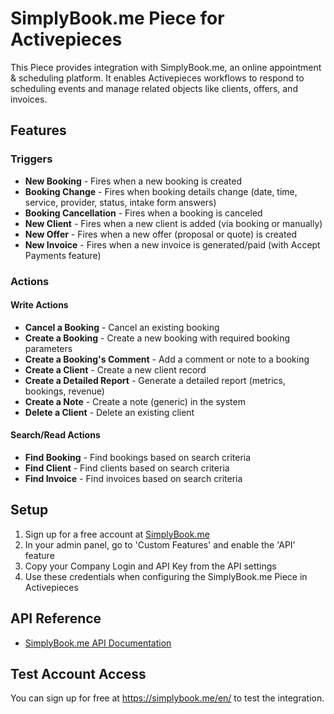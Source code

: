 # SimplyBook.me Piece for Activepieces

This Piece provides integration with SimplyBook.me, an online appointment & scheduling platform. It enables Activepieces workflows to respond to scheduling events and manage related objects like clients, offers, and invoices.

## Features

### Triggers
- **New Booking** - Fires when a new booking is created
- **Booking Change** - Fires when booking details change (date, time, service, provider, status, intake form answers)
- **Booking Cancellation** - Fires when a booking is canceled
- **New Client** - Fires when a new client is added (via booking or manually)
- **New Offer** - Fires when a new offer (proposal or quote) is created
- **New Invoice** - Fires when a new invoice is generated/paid (with Accept Payments feature)

### Actions

#### Write Actions
- **Cancel a Booking** - Cancel an existing booking
- **Create a Booking** - Create a new booking with required booking parameters
- **Create a Booking's Comment** - Add a comment or note to a booking
- **Create a Client** - Create a new client record
- **Create a Detailed Report** - Generate a detailed report (metrics, bookings, revenue)
- **Create a Note** - Create a note (generic) in the system
- **Delete a Client** - Delete an existing client

#### Search/Read Actions
- **Find Booking** - Find bookings based on search criteria
- **Find Client** - Find clients based on search criteria
- **Find Invoice** - Find invoices based on search criteria

## Setup

1. Sign up for a free account at [SimplyBook.me](https://simplybook.me/en/)
2. In your admin panel, go to 'Custom Features' and enable the 'API' feature
3. Copy your Company Login and API Key from the API settings
4. Use these credentials when configuring the SimplyBook.me Piece in Activepieces

## API Reference

- [SimplyBook.me API Documentation](https://simplybook.net/en/api/developer-api)

## Test Account Access

You can sign up for free at https://simplybook.me/en/ to test the integration.
